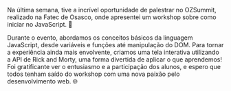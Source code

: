 Na última semana, tive a incrível oportunidade de palestrar no OZSummit, realizado na Fatec de Osasco, onde apresentei um workshop sobre como iniciar no JavaScript. 🎉

Durante o evento, abordamos os conceitos básicos da linguagem JavaScript, desde variáveis e funções até manipulação do DOM. Para tornar a experiência ainda mais envolvente, criamos uma tela interativa utilizando a API de Rick and Morty, uma forma divertida de aplicar o que aprendemos!
Foi gratificante ver o entusiasmo e a participação dos alunos, e espero que todos tenham saído do workshop com uma nova paixão pelo desenvolvimento web. 🌐
